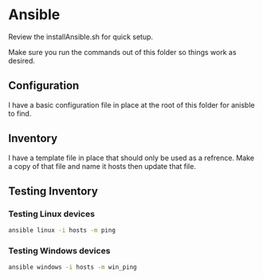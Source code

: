 # Ansible

Review the installAnsible.sh for quick setup.

Make sure you run the commands out of this folder so things work as desired.

## Configuration

I have a basic configuration file in place at the root of this folder for anisble to find.

## Inventory

I have a template file in place that should only be used as a refrence.  Make a copy of that file and name it hosts then update that file.

## Testing Inventory



### Testing Linux devices

```bash
ansible linux -i hosts -m ping
```

### Testing Windows devices

```bash
ansible windows -i hosts -m win_ping
```




